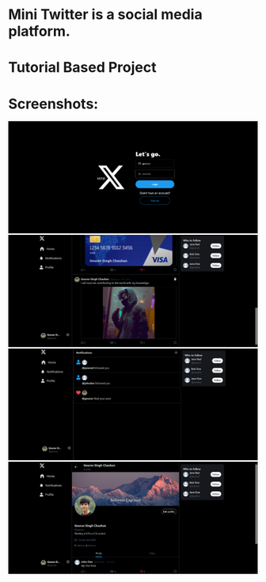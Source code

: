 # Mini Twitter is a social media platform.
# Tutorial Based Project

# Screenshots:

![Alt text](guide/login.png)
<br>
![Alt text](guide/home.png)
<br>
![Alt text](guide/notify.png)
<br>
![Alt text](guide/profile.png)
<br>
